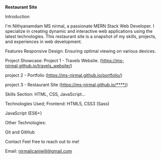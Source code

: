 **Restaurant Site**

Introduction

I'm Nithyanamdam MS nirmal, a passionate MERN Stack Web Developer. I specialize in creating dynamic and interactive web applications using the latest technologies. This restaurant site is a snapshot of my skills, projects, and experiences in web development.

Features
Responsive Design: Ensuring optimal viewing on various devices.

Project Showcase: Project 1 - Travels Website. (https://ms-nirmal.github.io/travels_website/)

project 2 - Portfolio (https://ms-nirmal.github.io/portfolio/)

project 3 - Restaurant Site (https://ms-nirmal.github.io/****/)

Skills Section: HTML, CSS, JavaScript...

Technologies Used;
Frontend:
HTML5, CSS3 (Sass)

JavaScript (ES6+)

Other Technologies:

Git and GitHub

Contact
Feel free to reach out to me!

Email: nirmalicaniwill@gmail.com


